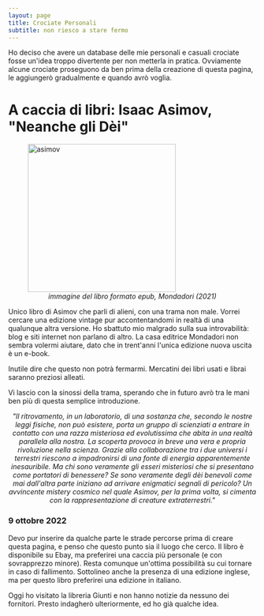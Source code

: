 ```yaml
---
layout: page
title: Crociate Personali
subtitle: non riesco a stare fermo
---
```


Ho deciso che avere un database delle mie personali e casuali crociate fosse un'idea troppo divertente per non metterla in pratica. Ovviamente alcune crociate proseguono da ben prima della creazione di questa pagina, le aggiungerò gradualmente e quando avrò voglia.

# A caccia di libri: Isaac Asimov, "Neanche gli Dèi"
<figure>
  <img src="https://user-images.githubusercontent.com/64229723/194760144-1a2fc30c-7157-46f9-87c9-01a22780fbd3.jpg" alt="asimov" class="center" width="300"/>
  <figcaption><center><em>immagine del libro formato epub, Mondadori (2021)</em></center></figcaption>
</figure>
Unico libro di Asimov che parli di alieni, con una trama non male. Vorrei cercare una edizione vintage  pur accontentandomi in realtà di una qualunque altra versione. 
Ho sbattuto mio malgrado sulla sua introvabilità: blog e siti internet non parlano di altro. La casa editrice Mondadori non sembra volermi aiutare, dato che in trent'anni l'unica edizione nuova uscita è un e-book.

Inutile dire che questo non potrà fermarmi. Mercatini dei libri usati e librai saranno preziosi alleati. 

Vi lascio con la sinossi della trama, sperando che in futuro avrò tra le mani ben più di questa semplice introduzione.

<block>
  <center><em>
  "Il ritrovamento, in un laboratorio, di una sostanza che, secondo le nostre leggi fisiche, non può esistere, porta un gruppo di scienziati a entrare in contatto con una razza misteriosa ed evolutissima che abita in una realtà parallela alla nostra. La scoperta provoca in breve una vera e propria rivoluzione nella scienza. Grazie alla collaborazione tra i due universi i terrestri riescono a impadronirsi di una fonte di energia apparentemente inesauribile. Ma chi sono veramente gli esseri misteriosi che si presentano come portatori di benessere? Se sono veramente degli dèi benevoli come mai dall'altra parte iniziano ad arrivare enigmatici segnali di pericolo? Un avvincente mistery cosmico nel quale Asimov, per la prima volta, si cimenta con la rappresentazione di creature extraterrestri."
  </em></center>
 </block>




### 9 ottobre 2022
Devo pur inserire da qualche parte le strade percorse prima di creare questa pagina, e penso che questo punto sia il luogo che cerco.
Il libro è disponibile su Ebay, ma preferirei una caccia più personale (e con sovrapprezzo minore). Resta comunque un'ottima possibilità su cui tornare in caso di fallimento. Sottolineo anche la presenza di una edizione inglese, ma per questo libro preferirei una edizione in italiano.

Oggi ho visitato la libreria Giunti e non hanno notizie da nessuno dei fornitori. Presto indagherò ulteriormente, ed ho già qualche idea.


